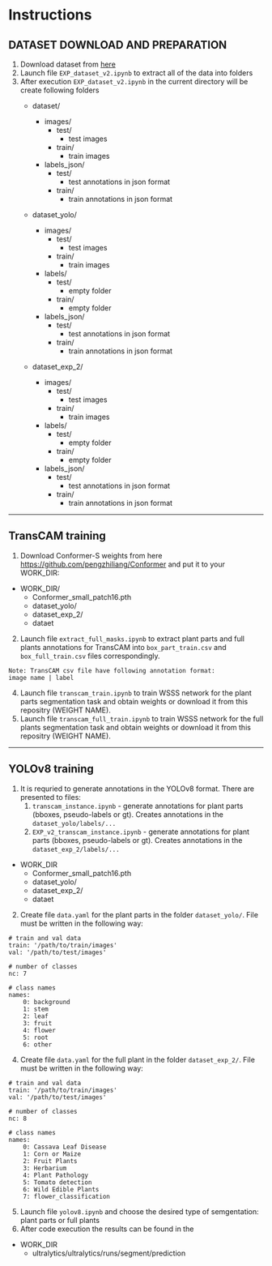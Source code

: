 # Instructions
## DATASET DOWNLOAD AND PREPARATION
1. Download dataset from [here](https://github.com/nesterus/multipart_image_augmentation.git)
2. Launch file `EXP_dataset_v2.ipynb` to extract all of the data into folders
4. After execution `EXP_dataset_v2.ipynb` in the current directory will be create following folders
   - dataset/
     - images/
        - test/
          - test images
        - train/
          - train images
     - labels_json/
        - test/
          - test annotations in json format
        - train/
          - train annotations in json format
        
   - dataset_yolo/
     - images/
        - test/
          - test images
        - train/
          - train images
     - labels/
        - test/
          - empty folder
        - train/
          - empty folder
     - labels_json/
        - test/
          - test annotations in json format
        - train/
          - train annotations in json format
        
   - dataset_exp_2/
     - images/
        - test/
          - test images
        - train/
          - train images
     - labels/
        - test/
          - empty folder
        - train/
          - empty folder
     - labels_json/
        - test/
          - test annotations in json format
        - train/
          - train annotations in json format
***

## TransCAM training
1. Download Conformer-S weights from here https://github.com/pengzhiliang/Conformer and put it to your WORK_DIR:
  - WORK_DIR/
    - Conformer_small_patch16.pth
    - dataset_yolo/
    - dataset_exp_2/
    - dataet
2. Launch file `extract_full_masks.ipynb` to extract plant parts and full plants annotations for TransCAM into `box_part_train.csv` and `box_full_train.csv` files correspondingly.
```
Note: TransCAM csv file have following annotation format:
image name | label
```
4. Launch file `transcam_train.ipynb` to train WSSS network for the plant parts segmentation task and obtain weights or download it from this repositry (WEIGHT NAME). 
5. Launch file `transcam_full_train.ipynb` to train WSSS network for the full plants segmentation task and obtain weights or download it from this repositry (WEIGHT NAME).
***

## YOLOv8 training
1. It is requried to generate annotations in the YOLOv8 format. There are presented to files:
   1) `transcam_instance.ipynb` - generate annotations for plant parts (bboxes, pseudo-labels or gt). Creates annotations in the `dataset_yolo/labels/...`
   2) `EXP_v2_transcam_instance.ipynb` - generate annotations for plant parts (bboxes, pseudo-labels or gt). Creates annotations in the `dataset_exp_2/labels/...`
  - WORK_DIR
    - Conformer_small_patch16.pth
    - dataset_yolo/
    - dataset_exp_2/
    - dataet

2. Create file `data.yaml` for the plant parts in the folder `dataset_yolo/`. File must be written in the following way:
```
# train and val data
train: '/path/to/train/images'
val: '/path/to/test/images'

# number of classes
nc: 7

# class names
names:
    0: background
    1: stem
    2: leaf
    3: fruit
    4: flower
    5: root
    6: other
```

4. Create file `data.yaml` for the full plant in the folder `dataset_exp_2/`. File must be written in the following way:
```
# train and val data
train: '/path/to/train/images'
val: '/path/to/test/images'

# number of classes
nc: 8

# class names
names:
    0: Cassava Leaf Disease
    1: Corn or Maize
    2: Fruit Plants
    3: Herbarium
    4: Plant Pathology
    5: Tomato detection
    6: Wild Edible Plants
    7: flower_classification
```
5. Launch file `yolov8.ipynb` and choose the desired type of semgentation: plant parts or full plants
6. After code execution the results can be found in the
  - WORK_DIR
    - ultralytics/ultralytics/runs/segment/prediction
